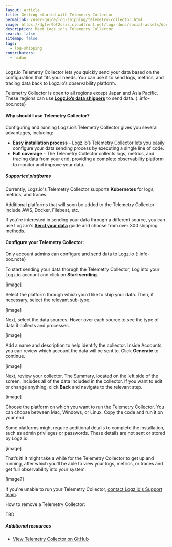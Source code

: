 ```yaml
---
layout: article
title: Getting started with Telemetry Collector
permalink: /user-guide/log-shipping/telemetry-collector.html
image: https://dytvr9ot2sszz.cloudfront.net/logz-docs/social-assets/docs-social.jpg
description: Meet Logz.io's Telemetry Collector
search: false
sitemap: false
tags:
  - log-shipping
contributors:
  - hidan
---
```


Logz.io Telemetry Collector lets you quickly send your data based on the configuration that fits your needs. You can use it to send logs, metrics, and tracing data back to Logz.io’s observability platform. 


Telemetry Collector is open to all regions except Japan and Asia Pacific. These regions can use **[Logz.io’s data shippers](https://app.logz.io/#/dashboard/send-your-data?tag=all&collection=all)** to send data. 
{:.info-box.note}

#### Why should I use Telemetry Collector?

Configuring and running Logz.io’s Telemetry Collector gives you several advantages, including:

* **Easy installation process** - Logz.io’s Telemetry Collector lets you easily configure your data sending process by executing a single line of code.
* **Full coverage** - The Telemetry Collector collects logs, metrics, and tracing data from your end, providing a complete observability platform to monitor and improve your data.

##### Supported platforms

Currently, Logz.io's Telemetry Collector supports **Kubernetes** for logs, metrics, and traces.

Additional platforms that will soon be added to the Telemetry Collector include AWS, Docker, Filebeat, etc.

If you're interested in sending your data through a different source, you can use Logz.io's **[Send your data](https://app.logz.io/#/dashboard/send-your-data?tag=all&collection=all)** guide and choose from over 300 shipping methods.


#### Configure your Telemetry Collector:

Only account admins can configure and send data to Logz.io
{:.info-box.note}

To start sending your data thorugh the Telemetry Collector, Log into your Logz.io account and click on **Start sending**.

[image]

Select the platform through which you’d like to ship your data. Then, if necessary, select the relevant sub-type.

[image]

Next, select the data sources. Hover over each source to see the type of data it collects and processes.

[image]

Add a name and description to help identify the collector. Inside Accounts, you can review which account the data will be sent to. Click **Generate** to continue.

[image]

Next, review your collector. The Summary, located on the left side of the screen, includes all of the data included in the collector. If you want to edit or change anything, click **Back** and navigate to the relevant step.

[image]

Choose the platform on which you want to run the Telemetry Collector. You can choose between Mac, Windows, or Linux. Copy the code and run it on your end.

Some platforms might require additional details to complete the installation, such as admin privileges or passwords. These details are not sent or stored by Logz.io.

[image]

That’s it! It might take a while for the Telemetry Collector to get up and running, after which you’ll be able to view your logs, metrics, or traces and get full observability into your system.

[image?]

If you're unable to run your Telemetry Collector, [contact Logz.io's Support team](mailto:help@logz.io).

How to remove a Telemetry Collector:

TBD


##### Additional resources

* [View Telemetry Collector on GitHub](https://raw.githubusercontent.com/logzio/logzio-agent-manifest/mac.bash)